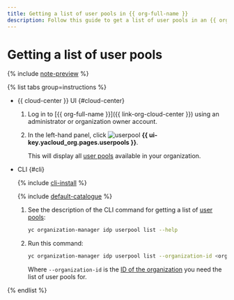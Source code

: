 ```yaml
---
title: Getting a list of user pools in {{ org-full-name }}
description: Follow this guide to get a list of user pools in an {{ org-name }}.
---
```


# Getting a list of user pools


{% include [note-preview](../../../_includes/note-preview.md) %}

{% list tabs group=instructions %}

- {{ cloud-center }} UI {#cloud-center}

  1. Log in to [{{ org-full-name }}]({{ link-org-cloud-center }}) using an administrator or organization owner account.
  1. In the left-hand panel, click ![userpool](../../../_assets/organization/userpool.svg) **{{ ui-key.yacloud_org.pages.userpools }}**.
  
     This will display all [user pools](../../concepts/user-pools.md) available in your organization.

- CLI {#cli}

  {% include [cli-install](../../../_includes/cli-install.md) %}

  {% include [default-catalogue](../../../_includes/default-catalogue.md) %}

  1. See the description of the CLI command for getting a list of [user pools](../../concepts/user-pools.md):

     ```bash
     yc organization-manager idp userpool list --help
     ```

  1. Run this command:

      ```bash
      yc organization-manager idp userpool list --organization-id <organization_ID>
      ```

      Where `--organization-id` is the [ID of the organization](../organization-get-id.md) you need the list of user pools for.

{% endlist %}